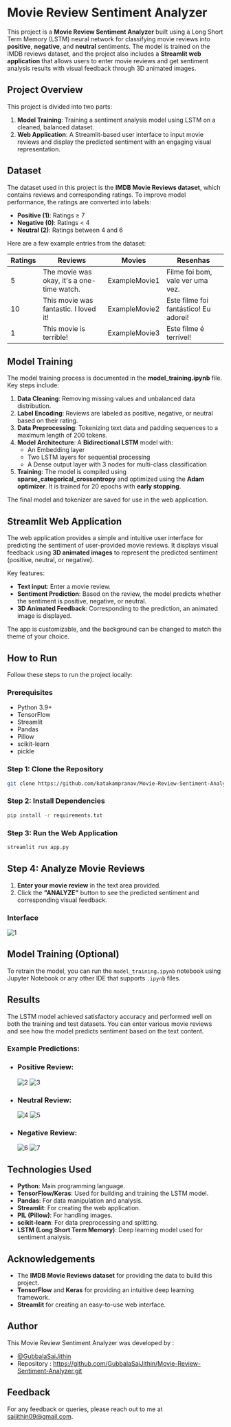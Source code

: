 # Movie Review Sentiment Analyzer

This project is a **Movie Review Sentiment Analyzer** built using a Long Short Term Memory (LSTM) neural network for classifying movie reviews into **positive**, **negative**, and **neutral** sentiments. The model is trained on the IMDB reviews dataset, and the project also includes a **Streamlit web application** that allows users to enter movie reviews and get sentiment analysis results with visual feedback through 3D animated images.

## Project Overview

This project is divided into two parts:
1. **Model Training**: Training a sentiment analysis model using LSTM on a cleaned, balanced dataset.
2. **Web Application**: A Streamlit-based user interface to input movie reviews and display the predicted sentiment with an engaging visual representation.

## Dataset

The dataset used in this project is the **IMDB Movie Reviews dataset**, which contains reviews and corresponding ratings. To improve model performance, the ratings are converted into labels: 

* **Positive (1)**: Ratings ≥ 7
* **Negative (0)**: Ratings < 4
* **Neutral (2)**: Ratings between 4 and 6

Here are a few example entries from the dataset:

| **Ratings** | **Reviews**                                   | **Movies**  | **Resenhas**                         |
|-------------|-----------------------------------------------|-------------|--------------------------------------|
| 5           | The movie was okay, it's a one-time watch.     | ExampleMovie1 | Filme foi bom, vale ver uma vez.     |
| 10           | This movie was fantastic. I loved it!          | ExampleMovie2 | Este filme foi fantástico! Eu adorei!|
| 1          | This movie is terrible!                        | ExampleMovie3 | Este filme é terrível!               |

## Model Training

The model training process is documented in the **model_training.ipynb** file. Key steps include:

1. **Data Cleaning**: Removing missing values and unbalanced data distribution.
2. **Label Encoding**: Reviews are labeled as positive, negative, or neutral based on their rating.
3. **Data Preprocessing**: Tokenizing text data and padding sequences to a maximum length of 200 tokens.
4. **Model Architecture**: A **Bidirectional LSTM** model with:
    - An Embedding layer
    - Two LSTM layers for sequential processing
    - A Dense output layer with 3 nodes for multi-class classification
5. **Training**: The model is compiled using **sparse_categorical_crossentropy** and optimized using the **Adam optimizer**. It is trained for 20 epochs with **early stopping**.

The final model and tokenizer are saved for use in the web application.

## Streamlit Web Application

The web application provides a simple and intuitive user interface for predicting the sentiment of user-provided movie reviews. It displays visual feedback using **3D animated images** to represent the predicted sentiment (positive, neutral, or negative).

Key features:
* **Text input**: Enter a movie review.
* **Sentiment Prediction**: Based on the review, the model predicts whether the sentiment is positive, negative, or neutral.
* **3D Animated Feedback**: Corresponding to the prediction, an animated image is displayed.

The app is customizable, and the background can be changed to match the theme of your choice.

## How to Run

Follow these steps to run the project locally:

### Prerequisites

* Python 3.9+
* TensorFlow
* Streamlit
* Pandas
* Pillow
* scikit-learn
* pickle

### Step 1: Clone the Repository

```bash
git clone https://github.com/katakampranav/Movie-Review-Sentiment-Analyzer.git
```

### Step 2: Install Dependencies

```bash
pip install -r requirements.txt
```

### Step 3: Run the Web Application

```bash
streamlit run app.py
```

## Step 4: Analyze Movie Reviews

1. **Enter your movie review** in the text area provided.
2. Click the **"ANALYZE"** button to see the predicted sentiment and corresponding visual feedback.

### Interface 
![1](https://github.com/user-attachments/assets/27511d2c-816e-4634-9da5-5c84d0b590a3)

## Model Training (Optional)

To retrain the model, you can run the `model_training.ipynb` notebook using Jupyter Notebook or any other IDE that supports `.ipynb` files.

## Results

The LSTM model achieved satisfactory accuracy and performed well on both the training and test datasets. You can enter various movie reviews and see how the model predicts sentiment based on the text content.

### Example Predictions:

* ### Positive Review:
  ![2](https://github.com/user-attachments/assets/71615837-4bee-49ae-a88f-bc1a8d426a69)
  ![3](https://github.com/user-attachments/assets/ccc8d514-b82d-4a5a-aa21-bd63475540f5)
* ### Neutral Review:
  ![4](https://github.com/user-attachments/assets/e5ea5061-8892-4e03-8829-e3a1b3b75316)
  ![5](https://github.com/user-attachments/assets/d9312169-14d3-48bc-825d-153c7306a419)
* ### Negative Review:
  ![6](https://github.com/user-attachments/assets/07780940-fe10-4b4c-ad7b-b5dfe2c1af7b)
  ![7](https://github.com/user-attachments/assets/75648ecc-3d23-4e4a-9564-7edabb78e90b)

## Technologies Used

* **Python**: Main programming language.
* **TensorFlow/Keras**: Used for building and training the LSTM model.
* **Pandas**: For data manipulation and analysis.
* **Streamlit**: For creating the web application.
* **PIL (Pillow)**: For handling images.
* **scikit-learn**: For data preprocessing and splitting.
* **LSTM (Long Short Term Memory)**: Deep learning model used for sentiment analysis.

## Acknowledgements

* The **IMDB Movie Reviews dataset** for providing the data to build this project.
* **TensorFlow** and **Keras** for providing an intuitive deep learning framework.
* **Streamlit** for creating an easy-to-use web interface.

## Author

This Movie Review Sentiment Analyzer was developed by :
-	[@GubbalaSaiJithin](https://github.com/GubbalaSaiJithin)
-	Repository : https://github.com/GubbalaSaiJithin/Movie-Review-Sentiment-Analyzer.git

## Feedback

For any feedback or queries, please reach out to me at saijithin09@gmail.com.
